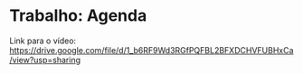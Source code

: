 # Trabalho: Agenda #

Link para o vídeo: https://drive.google.com/file/d/1_b6RF9Wd3RGfPQFBL2BFXDCHVFUBHxCa/view?usp=sharing
